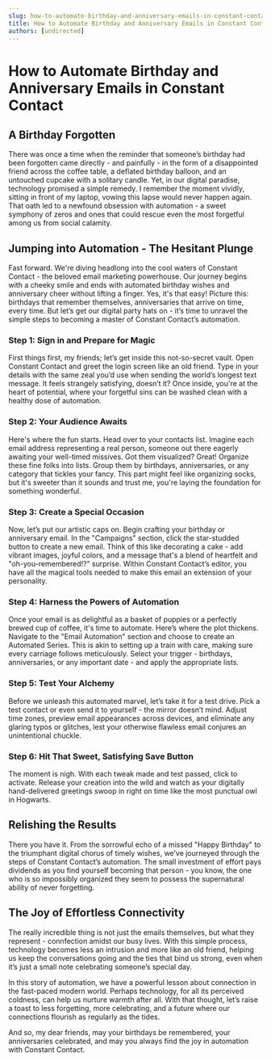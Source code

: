 ```yaml
---
slug: how-to-automate-birthday-and-anniversary-emails-in-constant-contact
title: How to Automate Birthday and Anniversary Emails in Constant Contact
authors: [undirected]
---
```



# How to Automate Birthday and Anniversary Emails in Constant Contact

## A Birthday Forgotten

There was once a time when the reminder that someone’s birthday had been forgotten came directly - and painfully - in the form of a disappointed friend across the coffee table, a deflated birthday balloon, and an untouched cupcake with a solitary candle. Yet, in our digital paradise, technology promised a simple remedy. I remember the moment vividly, sitting in front of my laptop, vowing this lapse would never happen again. That oath led to a newfound obsession with automation - a sweet symphony of zeros and ones that could rescue even the most forgetful among us from social calamity.

## Jumping into Automation - The Hesitant Plunge

Fast forward. We're diving headlong into the cool waters of Constant Contact - the beloved email marketing powerhouse. Our journey begins with a cheeky smile and ends with automated birthday wishes and anniversary cheer without lifting a finger. Yes, it's that easy! Picture this: birthdays that remember themselves, anniversaries that arrive on time, every time. But let’s get our digital party hats on - it’s time to unravel the simple steps to becoming a master of Constant Contact’s automation. 

### Step 1: Sign in and Prepare for Magic

First things first, my friends; let’s get inside this not-so-secret vault. Open Constant Contact and greet the login screen like an old friend. Type in your details with the same zeal you’d use when sending the world’s longest text message. It feels strangely satisfying, doesn’t it? Once inside, you're at the heart of potential, where your forgetful sins can be washed clean with a healthy dose of automation.

### Step 2: Your Audience Awaits

Here's where the fun starts. Head over to your contacts list. Imagine each email address representing a real person, someone out there eagerly awaiting your well-timed missives. Got them visualized? Great! Organize these fine folks into lists. Group them by birthdays, anniversaries, or any category that tickles your fancy. This part might feel like organizing socks, but it's sweeter than it sounds and trust me, you're laying the foundation for something wonderful.

### Step 3: Create a Special Occasion

Now, let’s put our artistic caps on. Begin crafting your birthday or anniversary email. In the "Campaigns" section, click the star-studded button to create a new email. Think of this like decorating a cake - add vibrant images, joyful colors, and a message that's a blend of heartfelt and "oh-you-remembered!?" surprise. Within Constant Contact’s editor, you have all the magical tools needed to make this email an extension of your personality.

### Step 4: Harness the Powers of Automation

Once your email is as delightful as a basket of puppies or a perfectly brewed cup of coffee, it's time to automate. Here’s where the plot thickens. Navigate to the "Email Automation" section and choose to create an Automated Series. This is akin to setting up a train with care, making sure every carriage follows meticulously. Select your trigger - birthdays, anniversaries, or any important date - and apply the appropriate lists.

### Step 5: Test Your Alchemy

Before we unleash this automated marvel, let’s take it for a test drive. Pick a test contact or even send it to yourself - the mirror doesn’t mind. Adjust time zones, preview email appearances across devices, and eliminate any glaring typos or glitches, lest your otherwise flawless email conjures an unintentional chuckle.

### Step 6: Hit That Sweet, Satisfying Save Button

The moment is nigh. With each tweak made and test passed, click to activate. Release your creation into the wild and watch as your digitally hand-delivered greetings swoop in right on time like the most punctual owl in Hogwarts.

## Relishing the Results

There you have it. From the sorrowful echo of a missed "Happy Birthday" to the triumphant digital chorus of timely wishes, we’ve journeyed through the steps of Constant Contact’s automation. The small investment of effort pays dividends as you find yourself becoming that person - you know, the one who is so impossibly organized they seem to possess the supernatural ability of never forgetting. 

## The Joy of Effortless Connectivity

The really incredible thing is not just the emails themselves, but what they represent - connfection amidst our busy lives. With this simple process, technology becomes less an intrusion and more like an old friend, helping us keep the conversations going and the ties that bind us strong, even when it’s just a small note celebrating someone’s special day.

In this story of automation, we have a powerful lesson about connection in the fast-paced modern world. Perhaps technology, for all its perceived coldness, can help us nurture warmth after all. With that thought, let’s raise a toast to less forgetting, more celebrating, and a future where our connections flourish as regularly as the tides.

And so, my dear friends, may your birthdays be remembered, your anniversaries celebrated, and may you always find the joy in automation with Constant Contact.
```
